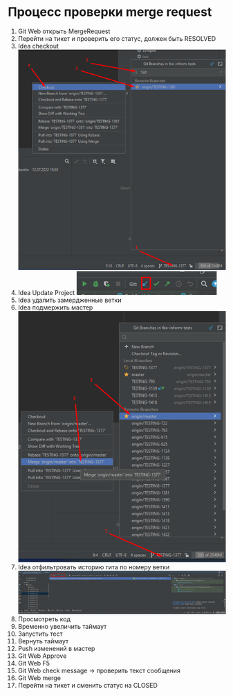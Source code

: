 # Процесс проверки merge request

1. Git Web открыть MergeRequest
2. Перейти на тикет и проверить его статус, должен быть RESOLVED
3. Idea checkout ![gitmerge_checkout_.png](./img/gitmerge/gitmerge_checkout.png)
4. Idea Update Project ![gitmerge_updateprojectt.png](./img/gitmerge/gitmerge_updateprojectt.png)
5. Idea удалить замердженные ветки
6. Idea подмержить мастер ![gitmerge_mergemastert.png](./img/gitmerge/gitmerge_mergemastert.png)
7. Idea отфильтровать историю гита по номеру ветки ![gitmerge_filter_branch.png](./img/gitmerge/gitmerge_filter_branch.png)
8. Просмотреть код
9. Временно увеличить таймаут
10. Запустить тест
11. Вернуть таймаут
12. Push изменений в мастер
13. Git Web Approve
14. Git Web F5
15. Git Web check message -> проверить текст сообщения 
16. Git Web merge
17. Перейти на тикет и сменить статус на CLOSED